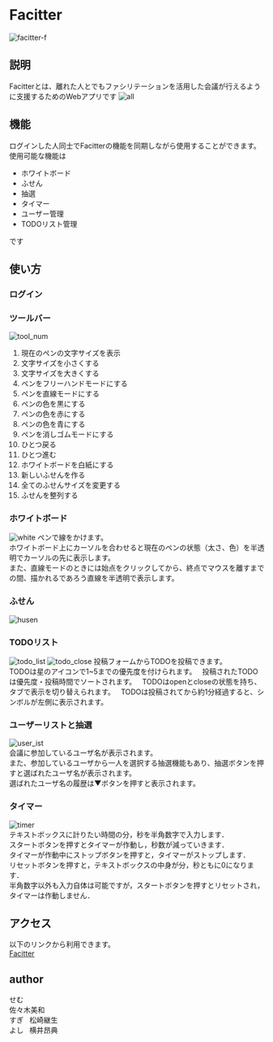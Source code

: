 # Facitter
![facitter-f](https://user-images.githubusercontent.com/19528049/32894084-1663531e-cb1f-11e7-8811-9a146e97943b.png)

## 説明
Facitterとは、離れた人とでもファシリテーションを活用した会議が行えるように支援するためのWebアプリです
![all](https://user-images.githubusercontent.com/19528049/32894109-283fa75e-cb1f-11e7-8058-a06f83170f70.png)


## 機能
ログインした人同士でFacitterの機能を同期しながら使用することができます。
使用可能な機能は

- ホワイトボード
- ふせん
- 抽選
- タイマー
- ユーザー管理
- TODOリスト管理

です

## 使い方
### ログイン

### ツールバー
![tool_num](https://user-images.githubusercontent.com/19528049/32894600-988af44a-cb20-11e7-9477-f19b24a61290.png)
1. 現在のペンの文字サイズを表示
1. 文字サイズを小さくする
1. 文字サイズを大きくする
1. ペンをフリーハンドモードにする
1. ペンを直線モードにする
1. ペンの色を黒にする
1. ペンの色を赤にする
1. ペンの色を青にする
1. ペンを消しゴムモードにする
1. ひとつ戻る
1. ひとつ進む
1. ホワイトボードを白紙にする
1. 新しいふせんを作る
1. 全てのふせんサイズを変更する
1. ふせんを整列する

### ホワイトボード
![white](https://user-images.githubusercontent.com/19528049/32895293-e43f60b8-cb22-11e7-915c-d5a67282f92e.png)
ペンで線をかけます。  
ホワイトボード上にカーソルを合わせると現在のペンの状態（太さ、色）を半透明でカーソルの先に表示します。  
また、直線モードのときには始点をクリックしてから、終点でマウスを離すまでの間、描かれるであろう直線を半透明で表示します。

### ふせん
![husen](https://user-images.githubusercontent.com/19528049/32895357-2114c442-cb23-11e7-94cf-40d3b94e41db.png)


### TODOリスト
![todo_list](https://user-images.githubusercontent.com/19528049/32894622-a5e63410-cb20-11e7-9078-d2dfb2df1c09.png)
![todo_close](https://user-images.githubusercontent.com/19528049/32894624-a7f7dcea-cb20-11e7-9196-88997232dd6e.png)
投稿フォームからTODOを投稿できます。  
TODOは星のアイコンで1~5までの優先度を付けられます。  
投稿されたTODOは優先度・投稿時間でソートされます。  
TODOはopenとcloseの状態を持ち、タブで表示を切り替えられます。  
TODOは投稿されてから約1分経過すると、シンボルが左側に表示されます。  

### ユーザーリストと抽選
![user_ist](https://user-images.githubusercontent.com/19528049/32894630-ac981a94-cb20-11e7-914f-91bb2f6fa90a.png)  
会議に参加しているユーザ名が表示されます。  
また、参加しているユーザから一人を選択する抽選機能もあり、抽選ボタンを押すと選ばれたユーザ名が表示されます。  
選ばれたユーザ名の履歴は▼ボタンを押すと表示されます。  

### タイマー
![timer](https://user-images.githubusercontent.com/19528049/32894631-ae337650-cb20-11e7-92a0-2342f651f42a.png)  
テキストボックスに計りたい時間の分，秒を半角数字で入力します．  
スタートボタンを押すとタイマーが作動し，秒数が減っていきます．  
タイマーが作動中にストップボタンを押すと，タイマーがストップします．  
リセットボタンを押すと，テキストボックスの中身が分，秒ともに0になります．  
半角数字以外も入力自体は可能ですが，スタートボタンを押すとリセットされ，タイマーは作動しません．  

## アクセス
以下のリンクから利用できます。  
[Facitter](https://team2017-2.spiral.cloud/facitter)

## author
せむ  
佐々木美和  
すぎ  
松崎継生  
よし  
横井昂典  

